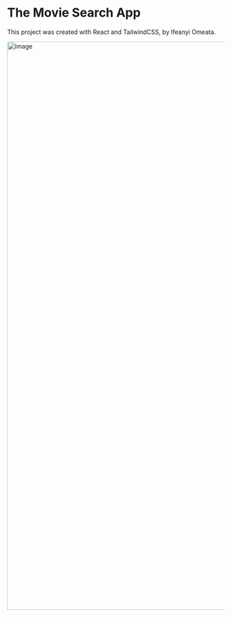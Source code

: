 # The Movie Search App

This project was created with React and TailwindCSS, by Ifeanyi Omeata.

<img width="1313" alt="image" src="https://user-images.githubusercontent.com/32337103/205469794-ffad846f-3ce6-42f9-9eac-04b9fcbdabc8.png">
